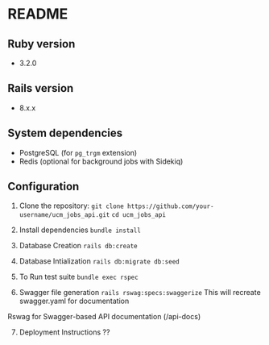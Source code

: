 # README

## Ruby version

- 3.2.0

## Rails version

- 8.x.x

## System dependencies

- PostgreSQL (for `pg_trgm` extension)
- Redis (optional for background jobs with Sidekiq)

## Configuration

1. Clone the repository:
   `git clone https://github.com/your-username/ucm_jobs_api.git`
   `cd ucm_jobs_api`

2. Install dependencies
   `bundle install`

3. Database Creation
   `rails db:create`

4. Database Intialization
   `rails db:migrate db:seed`

5. To Run test suite
   `bundle exec rspec`

6. Swagger file generation
   `rails rswag:specs:swaggerize`
   This will recreate swagger.yaml for documentation

Rswag for Swagger-based API documentation (/api-docs)

7. Deployment Instructions
   ??
